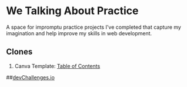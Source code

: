 # We Talking About Practice

A space for impromptu practice projects I've completed that capture my imagination and help improve my skills in web development.

## Clones

1. Canva Template: [Table of Contents](https://shegeeks.github.io/Practice/clones/table-of-contents/)

##[devChallenges.io](devChallenges.io)
